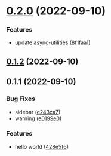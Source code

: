 # [0.2.0](https://github.com/bowencool/vhooks/compare/v0.1.2...v0.2.0) (2022-09-10)


### Features

* update async-utilities ([8f1faa1](https://github.com/bowencool/vhooks/commit/8f1faa1f084c0474e670643ac2b8eb3e17384747))



## [0.1.2](https://github.com/bowencool/vhooks/compare/v0.1.1...v0.1.2) (2022-09-10)



## 0.1.1 (2022-09-10)


### Bug Fixes

* sidebar ([c243ca7](https://github.com/bowencool/vhooks/commit/c243ca73285c8bf73d8c9c2c4c6918fcc521017e))
* warning ([e0199e0](https://github.com/bowencool/vhooks/commit/e0199e0fe23fe35d81e6a1caa13fd3fd0daa121a))


### Features

* hello world ([428e5f6](https://github.com/bowencool/vhooks/commit/428e5f6b83b88566044929542ec5a1af145d69ea))



<!-- 自动生成 -->
